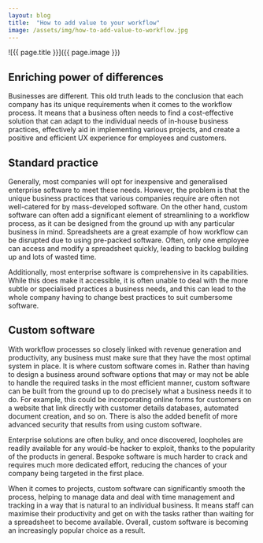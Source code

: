 ```yaml
---
layout: blog
title:  "How to add value to your workflow"
image: /assets/img/how-to-add-value-to-workflow.jpg
---
```


![{{ page.title }}]({{ page.image }})

## Enriching power of differences
Businesses are different. This old truth leads to the conclusion that each company has its unique requirements when it comes to the workflow process. It means that a business often needs to find a cost-effective solution that can adapt to the individual needs of in-house business practices, effectively aid in implementing various projects, and create a positive and efficient UX experience for employees and customers.

## Standard practice
Generally, most companies will opt for inexpensive and generalised enterprise software to meet these needs. However, the problem is that the unique business practices that various companies require are often not well-catered for by mass-developed software. On the other hand, custom software can often add a significant element of streamlining to a workflow process, as it can be designed from the ground up with any particular business in mind. Spreadsheets are a great example of how workflow can be disrupted due to using pre-packed software. Often, only one employee can access and modify a spreadsheet quickly, leading to backlog building up and lots of wasted time.

Additionally, most enterprise software is comprehensive in its capabilities. While this does make it accessible, it is often unable to deal with the more subtle or specialised practices a business needs, and this can lead to the whole company having to change best practices to suit cumbersome software.

## Custom software
With workflow processes so closely linked with revenue generation and productivity, any business must make sure that they have the most optimal system in place. It is where custom software comes in. Rather than having to design a business around software options that may or may not be able to handle the required tasks in the most efficient manner, custom software can be built from the ground up to do precisely what a business needs it to do. For example, this could be incorporating online forms for customers on a website that link directly with customer details databases, automated document creation, and so on. There is also the added benefit of more advanced security that results from using custom software.

Enterprise solutions are often bulky, and once discovered, loopholes are readily available for any would-be hacker to exploit, thanks to the popularity of the products in general. Bespoke software is much harder to crack and requires much more dedicated effort, reducing the chances of your company being targeted in the first place.

When it comes to projects, custom software can significantly smooth the process, helping to manage data and deal with time management and tracking in a way that is natural to an individual business. It means staff can maximise their productivity and get on with the tasks rather than waiting for a spreadsheet to become available. Overall, custom software is becoming an increasingly popular choice as a result.
